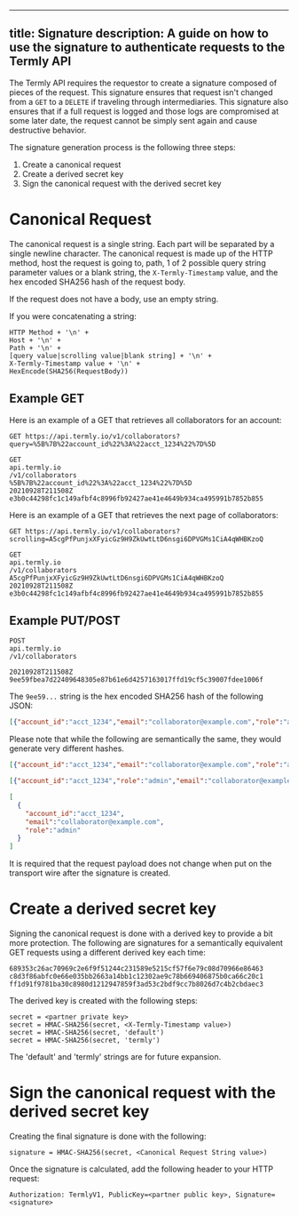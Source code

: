 
---
title: Signature
description: A guide on how to use the signature to authenticate requests to the Termly API
---

The Termly API requires the requestor to create a signature composed of pieces of the request. This signature ensures that request isn't changed from a `GET` to a `DELETE` if traveling through intermediaries. This signature also ensures that if a full request is logged and those logs are compromised at some later date, the request cannot be simply sent again and cause destructive behavior.

The signature generation process is the following three steps:

1. Create a canonical request
2. Create a derived secret key
3. Sign the canonical request with the derived secret key

# Canonical Request

The canonical request is a single string. Each part will be separated by a single newline character. The canonical request is made up of the HTTP method, host the request is going to, path, 1 of 2 possible query string parameter values or a blank string, the `X-Termly-Timestamp` value, and the hex encoded SHA256 hash of the request body.

If the request does not have a body, use an empty string.

If you were concatenating a string:

```
HTTP Method + '\n' +
Host + '\n' + 
Path + '\n' +
[query value|scrolling value|blank string] + '\n' +
X-Termly-Timestamp value + '\n' + 
HexEncode(SHA256(RequestBody))
```

## Example GET

Here is an example of a GET that retrieves all collaborators for an account:

```
GET https://api.termly.io/v1/collaborators?query=%5B%7B%22account_id%22%3A%22acct_1234%22%7D%5D
```

```
GET
api.termly.io
/v1/collaborators
%5B%7B%22account_id%22%3A%22acct_1234%22%7D%5D
20210928T211508Z
e3b0c44298fc1c149afbf4c8996fb92427ae41e4649b934ca495991b7852b855
```

Here is an example of a GET that retrieves the next page of collaborators:

```
GET https://api.termly.io/v1/collaborators?scrolling=A5cgPfPunjxXFyicGz9H9ZkUwtLtD6nsgi6DPVGMs1CiA4qWHBKzoQ
```

```
GET
api.termly.io
/v1/collaborators
A5cgPfPunjxXFyicGz9H9ZkUwtLtD6nsgi6DPVGMs1CiA4qWHBKzoQ
20210928T211508Z
e3b0c44298fc1c149afbf4c8996fb92427ae41e4649b934ca495991b7852b855
```

## Example PUT/POST

```
POST
api.termly.io
/v1/collaborators

20210928T211508Z
9ee59fbea7d22409648305e87b61e6d4257163017ffd19cf5c39007fdee1006f
```

The `9ee59...` string is the hex encoded SHA256 hash of the following JSON:

```json
[{"account_id":"acct_1234","email":"collaborator@example.com","role":"admin"}]
```

Please note that while the following are semantically the same, they would generate very different hashes.

```json
[{"account_id":"acct_1234","email":"collaborator@example.com","role":"admin"}]

[{"account_id":"acct_1234","role":"admin","email":"collaborator@example.com"}]

[
  {
    "account_id":"acct_1234",
    "email":"collaborator@example.com",
    "role":"admin"
  }
]
```

It is required that the request payload does not change when put on the transport wire after the signature is created.

# Create a derived secret key

Signing the canonical request is done with a derived key to provide a bit more protection. The following are signatures for a semantically equivalent GET requests using a different derived key each time:

```
689353c26ac70969c2e6f9f51244c231589e5215cf57f6e79c08d70966e86463
c8d3f86abfc0e66e035bb2663a14bb1c12302ae9c78b669406875b0ca66c20c1
ff1d91f9781ba30c8980d1212947859f3ad53c2bdf9cc7b8026d7c4b2cbdaec3
```

The derived key is created with the following steps:

```
secret = <partner private key>
secret = HMAC-SHA256(secret, <X-Termly-Timestamp value>)
secret = HMAC-SHA256(secret, 'default')
secret = HMAC-SHA256(secret, 'termly')
```

The 'default' and 'termly' strings are for future expansion.

# Sign the canonical request with the derived secret key

Creating the final signature is done with the following:

```
signature = HMAC-SHA256(secret, <Canonical Request String value>)
```

Once the signature is calculated, add the following header to your HTTP request:

```
Authorization: TermlyV1, PublicKey=<partner public key>, Signature=<signature>
```
